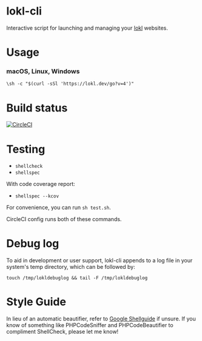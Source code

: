 lokl-cli
========

Interactive script for launching and managing your [lokl](https://lokl.dev) websites.

Usage
=====

### macOS, Linux, Windows

`\sh -c "$(curl -sSl 'https://lokl.dev/go?v=4')"`


Build status
============

[![CircleCI](https://circleci.com/gh/leonstafford/lokl-cli.svg?style=svg)](https://circleci.com/gh/leonstafford/lokl-cli)

Testing
=======

 - `shellcheck`
 - `shellspec`

With code coverage report:

 - `shellspec --kcov`

For convenience, you can run `sh test.sh`.

CircleCI config runs both of these commands.

Debug log
=========

To aid in development or user support, lokl-cli appends to a log file
 in your system's temp directory, which can be followed by:

`touch /tmp/lokldebuglog && tail -F /tmp/lokldebuglog`

Style Guide
===========

In lieu of an automatic beautifier, refer to [Google Shellguide](https://google.github.io/styleguide/shellguide.html) if unsure. If you know of something like PHPCodeSniffer and PHPCodeBeautifier to compliment ShellCheck, please let me know!

